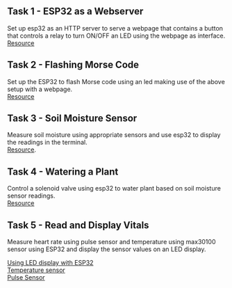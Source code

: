 ## Task 1 - ESP32 as a Webserver
Set up esp32 as an HTTP server to serve a webpage that contains a button that controls a relay to turn ON/OFF an LED using the webpage as interface.<br />
[Resource](https://randomnerdtutorials.com/esp32-web-server-arduino-ide/)

## Task 2 - Flashing Morse Code
Set up the ESP32 to flash Morse code using an led making use of the above setup with a webpage.<br />
[Resource](https://www.deviceplus.com/arduino/how-to-create-a-morse-code-generator-using-arduino/)

## Task 3 - Soil Moisture Sensor
Measure soil moisture using appropriate sensors and use esp32 to display the readings in the terminal. <br />
[Resource](https://create.arduino.cc/projecthub/MisterBotBreak/how-to-use-a-soil-moisture-sensor-ce769b).

## Task 4 - Watering a Plant
Control a solenoid valve using esp32 to water plant based on soil moisture sensor readings.<br />
[Resource](https://circuitdigest.com/microcontroller-projects/how-to-control-solenoid-valve-using-arduino)

## Task 5 - Read and Display Vitals
Measure heart rate using pulse sensor and temperature using max30100 sensor using ESP32 and display the sensor values on an LED display.

[Using LED display with ESP32](https://randomnerdtutorials.com/esp32-esp8266-i2c-lcd-arduino-ide/)<br />
[Temperature sensor](https://randomnerdtutorials.com/esp32-ds18b20-temperature-arduino-ide/)<br />
[Pulse Sensor](https://microcontrollerslab.com/pulse-sensor-esp32-tutorial/)

